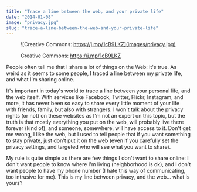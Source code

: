 ```yaml
---
title: "Trace a line between the web, and your private life"
date: "2014-01-08"
image: "privacy.jpg"
slug: "trace-a-line-between-the-web-and-your-private-life"
---
```


<figure>

![Creative Commons: https://j.mp/1cB9LKZ](images/privacy.jpg)

<figcaption>

Creative Commons: https://j.mp/1cB9LKZ

</figcaption>

</figure>

People often tell me that I share a lot of things on the Web: it's true. As weird as it seems to some people, I traced a line between my private life, and what I'm sharing online.

It's important in today's world to trace a line between your personal life, and the web itself. With services like Facebook, Twitter, Flickr, Instagram, and more, it has never been so easy to share every little moment of your life with friends, family, but also with strangers. I won't talk about the privacy rights (or not) on these websites as I'm not an expert on this topic, but the truth is that mostly everything you put on the web, will probably live there forever (kind of), and someone, somewhere, will have access to it. Don't get me wrong, I like the web, but I used to tell people that if you want something to stay private, just don't put it on the web (even if you carefully set the privacy settings, and targeted who will see what you want to share).

My rule is quite simple as there are few things I don't want to share online: I don't want people to know where I'm living (neighborhood is ok), and I don't want people to have my phone number (I hate this way of communicating, too intrusive for me). This is my line between privacy, and the web... what is yours?
